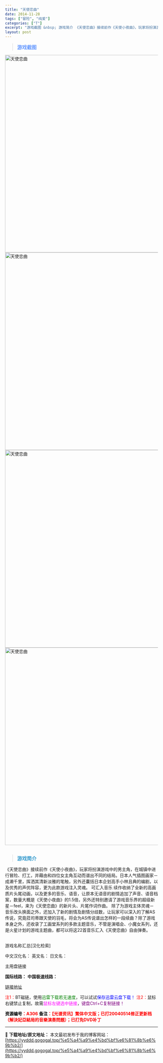```yaml
---
title: "天使恋曲"
date: 2014-11-28
tags: ["冒险", "纯爱"]
categories: ["T"]
excerpt: "游戏截图 &nbsp; 游戏简介 《天使恋曲》接续前作《天使小夜曲》，玩家将扮演游戏中的男主角，在城镇中进行冒险、打工，并藉由和四位女主角互动而谱出不同的结局。日本人气插图画家－成濑千里，挥洒其清新淡雅的笔触，另外还囊括日本企划高手小林且典的编剧，以及优秀的声优阵容，更为此款游戏注入灵魂。 可汇入音&hellip;"
layout: post
---
```


<div>
<blockquote><b><span style="font-size: 12pt; color: #6699ff;">游戏截图</span></b></blockquote>
<div><img title="点击放大" src="https://yyddd.gogogal.top/wp-content/uploads/2025/04/20250430_6811fcfa8e4d4.webp" alt="天使恋曲" width="650" /></div>
<div><img title="点击放大" src="https://yyddd.gogogal.top/wp-content/uploads/2025/04/20250430_6811fcfc57d50.webp" alt="天使恋曲" width="650" /></div>
<div><img title="点击放大" src="https://yyddd.gogogal.top/wp-content/uploads/2025/04/20250430_6811fcff09d5f.webp" alt="天使恋曲" width="650" /></div>
<div><img title="点击放大" src="https://yyddd.gogogal.top/wp-content/uploads/2025/04/20250430_6811fd00b5efe.webp" alt="天使恋曲" width="650" /></div>
&nbsp;
<blockquote><b><span style="font-size: 12pt; color: #3399cc;">游戏简介</span></b></blockquote>
<div>《天使恋曲》接续前作《天使小夜曲》，玩家将扮演游戏中的男主角，在城镇中进行冒险、打工，并藉由和四位女主角互动而谱出不同的结局。日本人气插图画家－成濑千里，挥洒其清新淡雅的笔触，另外还囊括日本企划高手小林且典的编剧，以及优秀的声优阵容，更为此款游戏注入灵魂。
可汇入音乐
续作收纳了全新的高画质片头尾动画，以及更多的音乐、语音，让原本无语音的剧情追加了声音、语音档案，数量大概是《天使小夜曲》的1.5倍，另外还特别邀请了游戏音乐界的超级新星－feel，来为《天使恋曲》的新片头、片尾作词作曲。
除了为游戏主体灵魂－音乐改头换面之外，还加入了新的剧情及剧情分歧数，让玩家可以深入的了解AS传说，究竟菈司蒂跟天使的羽毛，将会为AS传说谱出怎样的一段续曲？除了游戏本身之外，还收录了工画堂系列的多款主题音乐，不管是演唱会、小魔女系列，还是火星计划的游戏主题曲，都可以将这22首音乐汇入《天使恋曲》自由弹奏。</div>
&nbsp;

游戏名称汇总[汉化检索]

中文汉化名：
英文名：
日文名：
</div>
<div class="panel panel-primary">
<div class="panel-heading">主用盘链接</div>
<div class="panel-body">

<b>国际线路：</b>
<b>中国极速线路：</b>

<!--wechatfans start-->

<a href="https://pan.xunlei.com/s/VOSS2aNxCYesCKKKrGNFeT9bA1?pwd=tcsz#">链接地址</a>

<!--wechatfans end-->
<span style="color: #ff0000;">注1：</span>BT磁链，使用<span style="color: #008000;">迅雷下载若无速度</span>，可以试试<span style="color: #0000ff;">保存迅雷云盘下载！</span>
<span style="color: #ff0000;">注2：</span>鼠标右键禁止复制，故需<span style="color: #ff00ff;">鼠标左键选中链接</span>，<span style="color: #800080;">键盘Ctrl+C复制链接！</span>

</div>
<div class="panel-footer"><span style="color: #ff0000;"><b><span style="color: #000000;">资源编号</span>：A306</b></span>
<span style="color: #ff0000;"><b><span style="color: #000000;">备注</span>：【光谱资讯】繁体中文版；已打20040514修正更新档（解決妃亞結局的音樂演奏問題）；已打免DVD补丁</b></span></div>
</div>

---
📖 **下载地址/原文地址：** 本文最初发布于我的博客网站：[https://yyddd.gogogal.top/%e5%a4%a9%e4%bd%bf%e6%81%8b%e6%9b%b2/](https://yyddd.gogogal.top/%e5%a4%a9%e4%bd%bf%e6%81%8b%e6%9b%b2/)
